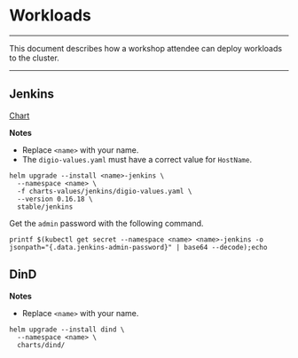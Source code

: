 # Workloads

---

This document describes how a workshop attendee can deploy workloads to the cluster.

---

## Jenkins

[Chart](https://github.com/helm/charts/tree/master/stable/jenkins)

**Notes**

* Replace `<name>` with your name.
* The `digio-values.yaml` must have a correct value for `HostName`.

```console
helm upgrade --install <name>-jenkins \
  --namespace <name> \
  -f charts-values/jenkins/digio-values.yaml \
  --version 0.16.18 \
  stable/jenkins
```

Get the `admin` password with the following command.

```
printf $(kubectl get secret --namespace <name> <name>-jenkins -o jsonpath="{.data.jenkins-admin-password}" | base64 --decode);echo
```


## DinD

**Notes**

* Replace `<name>` with your name.

```console
helm upgrade --install dind \
  --namespace <name> \
  charts/dind/
```